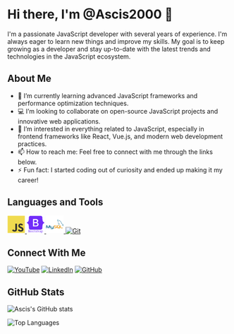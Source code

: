 
# Hi there, I'm @Ascis2000 👋

I'm a passionate JavaScript developer with several years of experience. I'm always eager to learn new things and improve my skills. My goal is to keep growing as a developer and stay up-to-date with the latest trends and technologies in the JavaScript ecosystem.

## About Me

- 🌱 I’m currently learning advanced JavaScript frameworks and performance optimization techniques.
- 💻 I’m looking to collaborate on open-source JavaScript projects and innovative web applications.
- 👀 I’m interested in everything related to JavaScript, especially in frontend frameworks like React, Vue.js, and modern web development practices.
- 📫 How to reach me: Feel free to connect with me through the links below.
- ⚡ Fun fact: I started coding out of curiosity and ended up making it my career!

## Languages and Tools

<p align="left">
  <a href="https://developer.mozilla.org/en-US/docs/Web/JavaScript" target="_blank" rel="noreferrer">
    <img src="https://raw.githubusercontent.com/devicons/devicon/master/icons/javascript/javascript-original.svg" alt="JavaScript" width="40" height="40"/>
  </a>
  <a href="https://getbootstrap.com" target="_blank" rel="noreferrer">
    <img src="https://raw.githubusercontent.com/devicons/devicon/master/icons/bootstrap/bootstrap-plain-wordmark.svg" alt="Bootstrap" width="40" height="40"/>
  </a>
  <a href="https://www.mysql.com/" target="_blank" rel="noreferrer">
    <img src="https://raw.githubusercontent.com/devicons/devicon/master/icons/mysql/mysql-original-wordmark.svg" alt="MySQL" width="40" height="40"/>
  </a>
  <a href="https://git-scm.com/" target="_blank" rel="noreferrer">
    <img src="https://www.vectorlogo.zone/logos/git-scm/git-scm-icon.svg" alt="Git" width="40" height="40"/>
  </a>
</p>

## Connect With Me


[![YouTube](https://img.shields.io/badge/YouTube-%23FF0000.svg?style=for-the-badge&logo=YouTube&logoColor=white)](https://www.youtube.com/c/tu_usuario)
[![LinkedIn](https://img.shields.io/badge/LinkedIn-%230A66C2.svg?style=for-the-badge&logo=LinkedIn&logoColor=white)](https://www.linkedin.com/in/alberto-serrano-burgos-97070a8b)
[![GitHub](https://img.shields.io/badge/GitHub-%23121011.svg?style=for-the-badge&logo=GitHub&logoColor=white)](https://github.com/Ascis2000)

## GitHub Stats

<p align="left">
  <img src="https://github-readme-stats.vercel.app/api?username=Ascis2000&show_icons=true&theme=tokyonight" alt="Ascis's GitHub stats"/>
</p>

<p align="left">
  <img src="https://github-readme-stats.vercel.app/api/top-langs/?username=Ascis2000&layout=compact&theme=tokyonight" alt="Top Languages"/>
</p>

